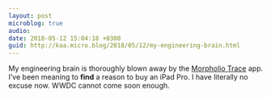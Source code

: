 ```yaml
---
layout: post
microblog: true
audio: 
date: 2018-05-12 15:04:18 +0300
guid: http://kaa.micro.blog/2018/05/12/my-engineering-brain.html
---
```

My engineering brain is thoroughly blown away by the [Morpholio Trace](http://www.morpholioapps.com/trace/) app. I’ve been meaning to **find** a reason to buy an iPad Pro. I have literally no excuse now. WWDC cannot come soon enough.
